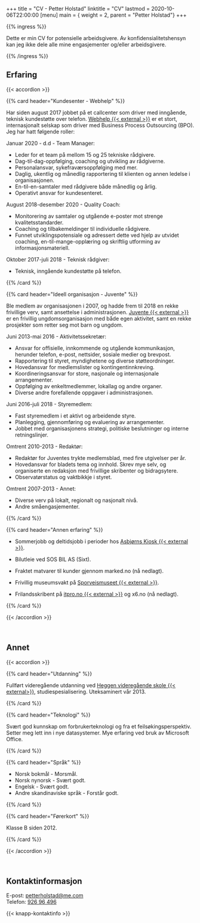 +++
title = "CV - Petter Holstad"
linktitle = "CV"
lastmod = 2020-10-06T22:00:00
[menu]
main = { weight = 2, parent = "Petter Holstad"}
+++

{{% ingress %}}

Dette er min CV for potensielle arbeidsgivere. Av konfidensialitetshensyn kan jeg ikke dele alle
mine engasjementer og/eller arbeidsgivere.

{{% /ingress %}}

## Erfaring

{{< accordion >}}

{{% card header="Kundesenter - Webhelp" %}}

Har siden august 2017 jobbet på et callcenter som driver med inngående, teknisk kundestøtte over
telefon. [Webhelp {{< external >}}](https://www.webhelp.com/no-no/) er et stort, internasjonalt
selskap som driver
med Business Process Outsourcing (BPO). Jeg har hatt følgende roller:

Januar 2020 - d.d - Team Manager:

- Leder for et team på mellom 15 og 25 tekniske rådgivere.
- Dag-til-dag-oppfølging, coaching og utvikling av rådgiverne.
- Personalansvar, sykefraværsoppfølging med mer.
- Daglig, ukentlig og månedlig rapportering til klienten og annen ledelse i organisasjonen.
- En-til-en-samtaler med rådgivere både månedlig og årlig.
- Operativt ansvar for kundesenteret.

August 2018-desember 2020 - Quality Coach:

- Monitorering av samtaler og utgående e-poster mot strenge kvalitetsstandarder.
- Coaching og tilbakemeldinger til individuelle rådgivere.
- Funnet utviklingspotensiale og adressert dette ved hjelp av utvidet
  coaching, en-til-mange-opplæring og skriftlig utforming av
  informasjonsmateriell.

Oktober 2017-juli 2018 - Teknisk rådgiver:

- Teknisk, inngående kundestøtte på telefon.

{{% /card %}}

{{% card header="Ideell organisasjon - Juvente" %}}

Ble medlem av organisasjonen i 2007, og hadde frem til 2018 en rekke
frivillige verv, samt ansettelse i administrasjonen. [Juvente {{< external >}}](http://juvente.no)
er en frivillig
ungdomsorganisasjon med både egen aktivitet, samt en rekke prosjekter som
retter seg mot barn og ungdom.

Juni 2013-mai 2016 - Aktivitetssekretær:

- Ansvar for offisielle, innkommende og utgående kommunikasjon, herunder
  telefon, e-post, nettsider, sosiale medier og brevpost.
- Rapportering til styret, myndighetene og diverse støtteordninger.
- Hovedansvar for medlemslister og kontingentinnkreving.
- Koordineringsansvar for store, nasjonale og internasjonale arrangementer.
- Oppfølging av enkeltmedlemmer, lokallag og andre organer.
- Diverse andre forefallende oppgaver i administrasjonen.

Juni 2016-juli 2018 - Styremedlem:

- Fast styremedlem i et aktivt og arbeidende styre.
- Planlegging, gjennomføring og evaluering av arrangementer.
- Jobbet med organisasjonens strategi, politiske beslutninger og interne retningslinjer.

Omtrent 2010-2013 - Redaktør:

- Redaktør for Juventes trykte medlemsblad, med fire utgivelser per år.
- Hovedansvar for bladets tema og innhold. Skrev mye selv, og organiserte en
  redaksjon med frivillige skribenter og bidragsytere.
- Observatørstatus og vaktbikkje i styret.

Omtrent 2007-2013 - Annet:

- Diverse verv på lokalt, regionalt og nasjonalt nivå.
- Andre småengasjementer.

{{% /card %}}

{{% card header="Annen erfaring" %}}

- Sommerjobb og deltidsjobb i perioder hos 
[Asbjørns Kiosk {{< external >}}][ak].

- Bilutleie ved SOS BIL AS (Sixt).

- Fraktet matvarer til kunder gjennom marked.no (nå nedlagt).

- Frivillig museumsvakt på [Sporveismuseet {{< external >}}](https://sporveismuseet.no).

- Frilandsskribent på [itpro.no {{< external >}}](https://itprox.no) og x6.no (nå nedlagt).

[ak]: https://goo.gl/maps/6dn2axyqFRhPzkeS9

{{% /card %}}

{{< /accordion >}}

&nbsp;

## Annet

{{< accordion >}}

{{% card header="Utdanning" %}}

Fullført videregående utdanning ved 
[Heggen videregående skole {{< external>}}](http://heggen.vgs.no/#/),
studiespesialisering. Uteksaminert vår 2013.

{{% /card %}}

{{% card header="Teknologi" %}}

Svært god kunnskap om forbrukerteknologi og fra et feilsøkingsperspektiv. Setter meg lett inn i
nye datasystemer. Mye erfaring ved bruk av Microsoft Office.

{{% /card %}}

{{% card header="Språk" %}}

- Norsk bokmål - Morsmål.  
- Norsk nynorsk - Svært godt.  
- Engelsk - Svært godt.  
- Andre skandinaviske språk - Forstår godt.

{{% /card %}}

{{% card header="Førerkort" %}}

Klasse B siden 2012.

{{% /card %}}

{{< /accordion >}}

&nbsp;

## Kontaktinformasjon

E-post: [petterholstad@me.com](petterholstad@me.com)  
Telefon: [926 96 496](+4792696496)

{{< knapp-kontaktinfo >}}

